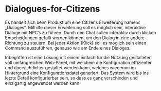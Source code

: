 # Dialogues-for-Citizens

Es handelt sich beim Produkt um eine Citizens Erweiterung namens „Dialoges“. 
Mithilfe dieser Erweiterung soll es möglich sein, interaktive Dialoge mit NPC’s zu führen.
Durch den Chat sollen interaktiv durch klicken Entscheidungen gefällt werden können, um den Dialog in eine andere Richtung zu steuern. 
Bei jeder Aktion (Klick) soll es möglich sein einen Command auszuführen, genauso wie am Ende eines Dialoges. 

Inbegriffen ist eine Lösung mit einem einfach für die Nutzung gestalteten voll umfangreichen Web-Panel, mit welchem die Konfiguration effizienter und übersichtlicher gestaltet werden kann, welches wiederum im Hintergrund eine Konfigurationsdatei generiert. Das System wird bis ins letzte Detail konfigurierbar sein, so dass es ganz verschieden und einzigartig angewendet werden kann.

